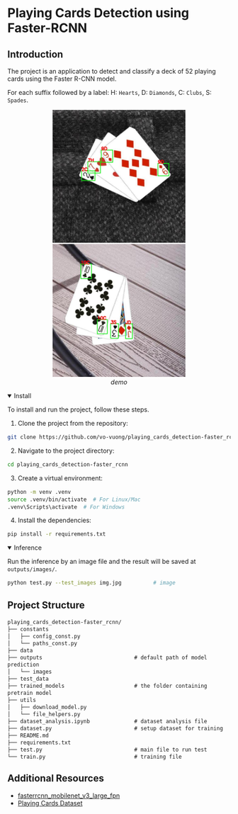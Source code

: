 # Playing Cards Detection using Faster-RCNN

## Introduction

The project is an application to detect and classify a deck of 52 playing cards using the Faster R-CNN model.

For each suffix followed by a label: H: `Hearts`, D: `Diamonds`, C: `Clubs`, S: `Spades`.

<p align="center">
  <img src="https://raw.githubusercontent.com/vo-vuong/assets/main/playing_cards_detection-faster_rcnn/v1.0.0/outputs/1.jpg" width=300 height=300>
  <img src="https://raw.githubusercontent.com/vo-vuong/assets/main/playing_cards_detection-faster_rcnn/v1.0.0/outputs/2.jpg" width=300 height=300>
  <br/>
  <i>demo</i>
</p>

<details open>
<summary>Install</summary>

To install and run the project, follow these steps.

1. Clone the project from the repository:

```bash
git clone https://github.com/vo-vuong/playing_cards_detection-faster_rcnn.git
```

2. Navigate to the project directory:

```bash
cd playing_cards_detection-faster_rcnn
```

3. Create a virtual environment:

```bash
python -m venv .venv
source .venv/bin/activate  # For Linux/Mac
.venv\Scripts\activate  # For Windows
```

4. Install the dependencies:

```bash
pip install -r requirements.txt
```

</details>

<details open>
<summary>Inference</summary>

Run the inference by an image file and the result will be saved at `outputs/images/`.

```bash
python test.py --test_images img.jpg          # image
```

</details>

## Project Structure

```
playing_cards_detection-faster_rcnn/
├── constants
│   ├── config_const.py
│   └── paths_const.py
├── data
├── outputs                             # default path of model prediction
│   └── images
├── test_data
├── trained_models                      # the folder containing pretrain model
├── utils
│   ├── download_model.py
│   └── file_helpers.py
├── dataset_analysis.ipynb              # dataset analysis file
├── dataset.py                          # setup dataset for training
├── README.md
├── requirements.txt
├── test.py                             # main file to run test
└── train.py                            # training file
```

## Additional Resources

- [fasterrcnn_mobilenet_v3_large_fpn](https://pytorch.org/vision/main/models/generated/torchvision.models.detection.fasterrcnn_mobilenet_v3_large_fpn.html#torchvision.models.detection.fasterrcnn_mobilenet_v3_large_fpn)
- [Playing Cards Dataset](https://universe.roboflow.com/augmented-startups/playing-cards-ow27d)
